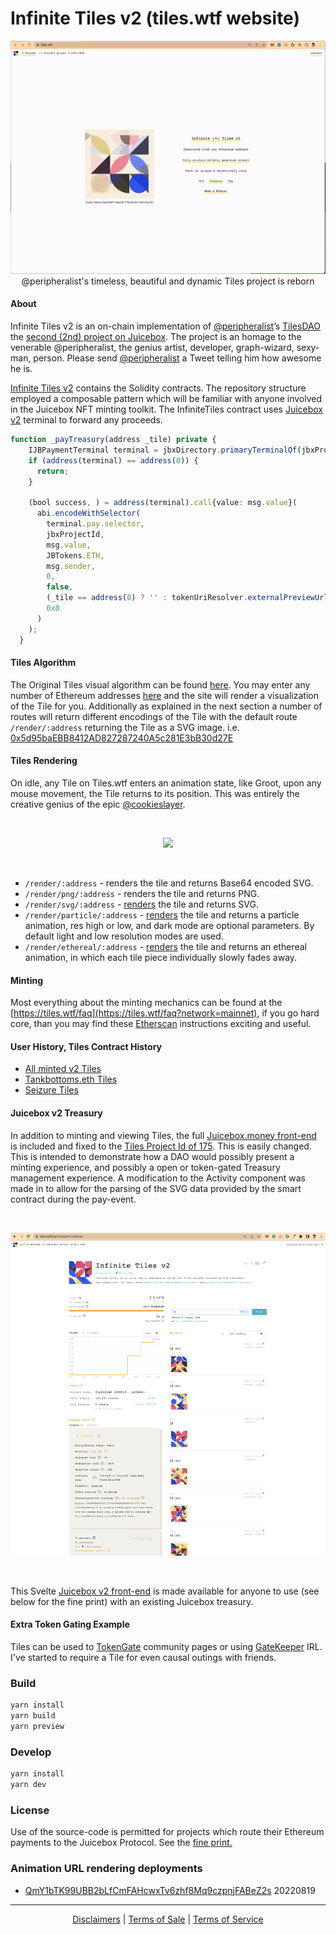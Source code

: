# Infinite Tiles v2 (tiles.wtf website)

<p align="center">
  <img src="docs/imgs/website-tiles.gif" /><br/>
  <caption>@peripheralist's timeless, beautiful and dynamic Tiles project is reborn</caption>
</p>

#### About

Infinite Tiles v2 is an on-chain implementation of [@peripheralist](https://twitter.com/peripheralist)’s [TilesDAO](https://github.com/TileDAO) the [second (2nd) project on Juicebox](https://juicebox.money/#/p/tiles). The project is an homage to the venerable @peripheralist, the genius artist, developer, graph-wizard, sexy-man, person. Please send [@peripheralist](https://twitter.com/peripheralist) a Tweet telling him how awesome he is.

[Infinite Tiles v2](https://github.com/tankbottoms/tiles-on-chain) contains the Solidity contracts. The repository structure employed a composable pattern which will be familiar with anyone involved in the Juicebox NFT minting toolkit. The InfiniteTiles contract uses [Juicebox v2](https://juicebox.wtf/projects/175) terminal to forward any proceeds.

```typescript
function _payTreasury(address _tile) private {
    IJBPaymentTerminal terminal = jbxDirectory.primaryTerminalOf(jbxProjectId, JBTokens.ETH);
    if (address(terminal) == address(0)) {
      return;
    }

    (bool success, ) = address(terminal).call{value: msg.value}(
      abi.encodeWithSelector(
        terminal.pay.selector,
        jbxProjectId,
        msg.value,
        JBTokens.ETH,
        msg.sender,
        0,
        false,
        (_tile == address(0) ? '' : tokenUriResolver.externalPreviewUrl(_tile)),
        0x0
      )
    );
  }

```

#### Tiles Algorithm

The Original Tiles visual algorithm can be found [here](https://github.com/tankbottoms/tiles-wtf-gallery/blob/main/src/tiles/tilesStandalone.ts). You may enter any number of Ethereum addresses [here](https://tiles.wtf/mint?network=mainnet) and the site will render a visualization of the Tile for you. Additionally as explained in the next section a number of routes will return different encodings of the Tile with the default route `/render/:address` returning the Tile as a SVG image. i.e. [0x5d95baEBB8412AD827287240A5c281E3bB30d27E](https://tiles.wtf/render/0x5d95baEBB8412AD827287240A5c281E3bB30d27E)

#### Tiles Rendering

On idle, any Tile on Tiles.wtf enters an animation state, like Groot, upon any mouse movement, the Tile returns to its position. This was entirely the creative genius of the epic [@cookieslayer](https://github.com/webel).

<br />
<p align="center">
  <img src="docs/imgs/peri-tile.gif" width=350>
<p>
<br />

- `/render/:address` - renders the tile and returns Base64 encoded SVG.
- `/render/png/:address` - renders the tile and returns PNG.
- `/render/svg/:address` - [renders](https://tiles.wtf/render/svg/0x5d95baEBB8412AD827287240A5c281E3bB30d27E) the tile and returns SVG.
- `/render/particle/:address` - [renders](https://tiles.wtf/render/particle/0x5d95baEBB8412AD827287240A5c281E3bB30d27E) the tile and returns a particle animation, res high or low, and dark mode are optional parameters. By default light and low resolution modes are used.
- `/render/ethereal/:address` - [renders](https://tiles.wtf/render/ethereal/0x5d95baEBB8412AD827287240A5c281E3bB30d27E) the tile and returns an ethereal animation, in which each tile piece individually slowly fades away.

#### Minting

Most everything about the minting mechanics can be found at the [https://tiles.wtf/faq](https://tiles.wtf/faq?network=mainnet), if you go hard core, than you may find these [Etherscan](https://tiles.wtf/faq/etherscan) instructions exciting and useful.

#### User History, Tiles Contract History

- [All minted v2 Tiles](https://tiles.wtf/history?network=mainnet)
- [Tankbottoms.eth Tiles](https://tiles.wtf/history/0x5d95baebb8412ad827287240a5c281e3bb30d27e?network=mainnet)
- [Seizure Tiles](https://tiles.wtf/seizures?network=mainnet)

#### Juicebox v2 Treasury

In addition to minting and viewing Tiles, the full [Juicebox.money front-end](https://juicebox.wtf/projects/175) is included and fixed to the [Tiles Project Id of 175](https://juicebox.wtf/projects/175). This is easily changed. This is intended to demonstrate how a DAO would possibly present a minting experience, and possibly a open or token-gated Treasury management experience. A modification to the Activity component was made in to allow for the parsing of the SVG data provided by the smart contract during the pay-event.

<br />
<p align="center">
<img src="./docs/imgs/tiles-juicebox.wtf.png" alt="Juicebox" width="800"/>
</p>
<br />

This Svelte [Juicebox v2 front-end](https://github.com/tankbottoms/tiles-wtf-gallery/tree/main/src/juicebox) is made available for anyone to use (see below for the fine print) with an existing Juicebox treasury.

#### Extra Token Gating Example

Tiles can be used to [TokenGate](https://github.com/tankbottoms/tiles-wtf-gallery/blob/main/src/components/TokenGated.svelte) community pages or using [GateKeeper](https://gatekeep.it/) IRL. I've started to require a Tile for even causal outings with friends.

### Build

```bash
yarn install
yarn build
yarn preview
```

### Develop

```bash
yarn install
yarn dev
```

### License

Use of the source-code is permitted for projects which route their Ethereum payments to the Juicebox Protocol. See the [fine print.](./LICENSE)

### Animation URL rendering deployments

- [QmY1bTK99UBB2bLfCmFAHcwxTv6zhf8Mq9czpnjFABeZ2s](https://ipfs.io/ipfs/QmY1bTK99UBB2bLfCmFAHcwxTv6zhf8Mq9czpnjFABeZ2s/0x5d95baEBB8412AD827287240A5c281E3bB30d27E) 20220819

---

<p align="center">
<a href="https://juicebox.wtf/disclaimers?network=mainnet">Disclaimers</a> | 
<a href="http://tiles.wtf/tos?network=mainnet">Terms of Sale</a> |
<a href="https://juicebox.wtf/terms-of-service?network=mainnet">Terms of Service</a>
</p>
